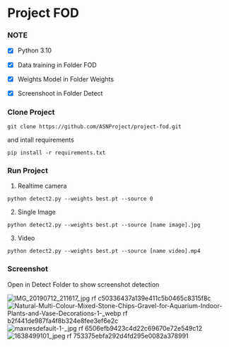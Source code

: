 # Project FOD

### NOTE
- [x] Python 3.10
- [x] Data training in Folder FOD
- [x] Weights Model in Folder Weights
- [x] Screenshoot in Folder Detect


### Clone Project
```
git clone https://github.com/ASNProject/project-fod.git
```

and intall requirements

```
pip install -r requirements.txt
```

### Run Project
1. Realtime camera
```
python detect2.py --weights best.pt --source 0
```
2. Single Image
```
python detect2.py --weights best.pt --source [name image].jpg
```
3. Video
```
python detect2.py --weights best.pt --source [name video].mp4
```
### Screenshot<br/>

Open in Detect Folder to show screenshot detection

![IMG_20190712_211617_jpg rf c50336437a139e411c5b0465c8315f8c](https://github.com/ASNProject/project-fod/assets/49858542/57480393-f4f9-483b-9a10-9a235cfae4ce)
![Natural-Multi-Colour-Mixed-Stone-Chips-Gravel-for-Aquarium-Indoor-Plants-and-Vase-Decorations-1-_webp rf b2f441de987fa4f8b324e8fee3ef6e2c](https://github.com/ASNProject/project-fod/assets/49858542/9d57685b-455c-489e-a645-38001767493a)
![maxresdefault-1-_jpg rf 6506efb9423c4d22c69670e72e549c12](https://github.com/ASNProject/project-fod/assets/49858542/15e347c7-da6e-4240-b1d1-a35370cf10ec)
![1638499101_jpeg rf 753375ebfa292d4fd295e0082a378991](https://github.com/ASNProject/project-fod/assets/49858542/a8ae364f-ae0d-4d97-8b8d-9a4015d190b0)

